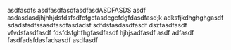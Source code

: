 asdfasdfs
asdfasdfasdfasdfasdASDFASDS
asdf asdasdasdjhjhhjdsfdsfsdfcfgcfasdcgcfdgfdasdfasd;k adksfjkdhghghgasdf
sdadsfsdfssasdfasdfasdadsf
sdfdsfasdasdfasdf
dszfasdfasdf
vfvdsfasdfasdf
fdsfdsfghfhgfasdfasdf
hjhjsadfasdf
asdf
adfasdf
fasdfadsfdasfadsasdf
asdfasdf
